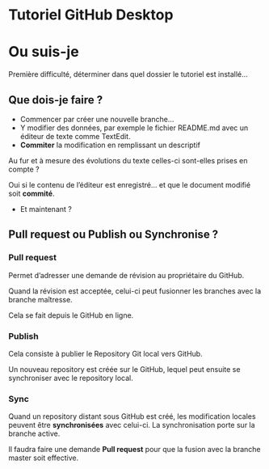 Tutoriel GitHub Desktop
==================

# Ou suis-je
Première difficulté, déterminer dans quel dossier le tutoriel est installé…

## Que dois-je faire ?
* Commencer par créer une nouvelle branche…
* Y modifier des données, par exemple le fichier README.md avec un  éditeur de texte comme TextEdit.
* **Commiter** la modification en remplissant un descriptif

Au fur et à mesure des évolutions du texte celles-ci sont-elles prises en compte ?

Oui si le contenu de l’éditeur est enregistré… et que le document modifié soit **commité**.

* Et maintenant ?

## Pull request ou Publish ou Synchronise ?
### Pull request
Permet d’adresser une demande de révision au propriétaire du GitHub.

Quand la révision est acceptée, celui-ci peut fusionner les branches avec la branche maîtresse. 

Cela se fait depuis le GitHub en ligne.

### Publish
Cela consiste à publier le Repository Git local vers GitHub.


Un nouveau repository est créée sur le GitHub, lequel peut ensuite se synchroniser avec le repository local.

### Sync
Quand un repository distant sous GitHub est créé, les modification locales peuvent être **synchronisées** avec celui-ci. La synchronisation porte sur la branche active.

Il faudra faire une demande **Pull request** pour que la fusion avec la branche master soit effective.

